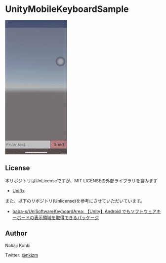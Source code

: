 # UnityMobileKeyboardSample

![](https://raw.githubusercontent.com/nkjzm/UnityMobileKeyboardSample/master/sample.gif)


## License 

本リポジトリはUnLicenseですが、MIT LICENSEの外部ライブラリを含みます

- [UniRx](https://github.com/neuecc/UniRx/blob/master/LICENSE)

また、以下のリポジトリ(Unlicense)を参考にさせていただいています。

- [baba-s/UniSoftwareKeyboardArea: 【Unity】Android でもソフトウェアキーボードの表示領域を取得できるパッケージ](https://github.com/baba-s/UniSoftwareKeyboardArea)

## Author

Nakaji Kohki 

Twitter: [@nkjzm](https://twitter.com/nkjzm)

